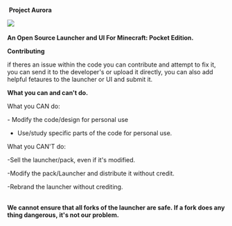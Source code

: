  
 ​ ​**Project Aurora**

 ​![](https://media.discordapp.net/attachments/963498605702959154/971469366644342904/Untitled156_20220504175217.png) 
  
 ​**An Open Source Launcher and UI For Minecraft: Pocket Edition.** 
  
 ​**​Contributing**

 if theres an issue within the code you can contribute and attempt to fix it, you can send it to the developer's or upload it directly, you can also add helpful fetaures to the launcher or UI and submit it.
 
  
 ​**What you can and can't do.**

 ​What you CAN do:

-​ Modify the code/design for personal use

- Use/study specific parts of the code for personal use.
 
  
 ​What you CAN'T do: 
 
 ​-​Sell the launcher/pack, even if it's modified.
 
 ​-​Modify the pack/Launcher and distribute it without credit.
 
 -Rebrand the launcher without crediting.


 ​**We cannot ensure that all forks of the launcher are safe. If a fork does anything dangerous, it's not our problem.**
